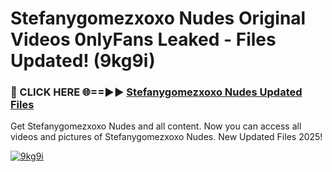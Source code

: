 # Stefanygomezxoxo Nudes Original Videos 0nlyFans Leaked - Files Updated! (9kg9i)

<h3>🔴 CLICK HERE 🌐==►► <a href="https://tinyurl.com/y5r63du9" rel="nofollow">Stefanygomezxoxo Nudes Updated Files</a></h3>

Get Stefanygomezxoxo Nudes and all content. Now you can access all videos and pictures of Stefanygomezxoxo Nudes. New Updated Files 2025!

[![9kg9i](https://i.imgur.com/UVo9nyh.gif)](https://tinyurl.com/y5r63du9)